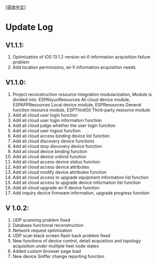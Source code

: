 
[[简体中文]](updatelog-zh-rCN.md)
# Update Log

## V1.1.1:

1. Optimization of iOS 13.1.2 version wi-fi information acquisition failure problem
2. Add location permissions, wi-fi information acquisition needs


## V1.1.0:

1. Project reconstruction resource integration modularization, Module is divided into: ESPAliyunResources Ali cloud device module, ESPAPPResources Local device module, ESPResources General function resource module, ESPThirdGit Third-party resource module
2. Add ali cloud user login function
3. Add ali cloud user login information function
4. Add ali cloud judge whether the user login function
5. Add ali cloud user logout function
6. Add ali cloud access binding device list function
7. Add ali cloud discovery device functions
8. Add ali cloud stop discovery device function
9. Add ali cloud device binding function
10. Add ali cloud device unbind function
11. Add ali cloud access device status function
12. Add ali cloud access device attributes
13. Add ali cloud modify device attributes function
14. Add ali cloud access to upgrade equipment information list function
15. Add ali cloud access to upgrade device information list function
16. Add ali cloud upgrade wi-fi device function
17. Add inquiry device firmware information, upgrade progress function

## V 1.0.2:
1. UDP scanning problem fixed
2. Database functional reconstruction
3. Network request optimization
4. UDP scan black screen flash back problem fixed
5. New functions of device control, detail acquisition and topology acquisition under multiple heel node states
6. Added custom browser page load
7. New device Sniffer change reporting function
